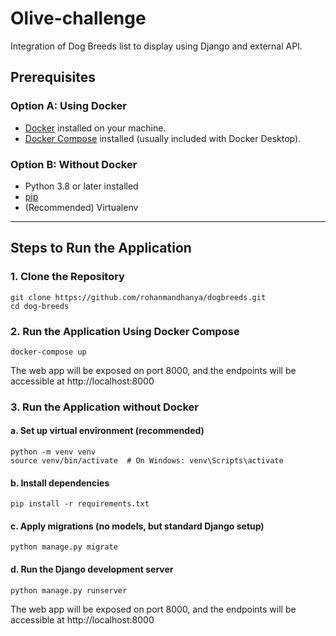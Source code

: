 # Olive-challenge

Integration of Dog Breeds list to display using Django and external API.

## Prerequisites

### Option A: Using Docker
- [Docker](https://docs.docker.com/get-docker/) installed on your machine.
- [Docker Compose](https://docs.docker.com/compose/install/) installed (usually included with Docker Desktop).

### Option B: Without Docker
- Python 3.8 or later installed
- [pip](https://pip.pypa.io/en/stable/installation/)
- (Recommended) Virtualenv

---

## Steps to Run the Application

### 1. Clone the Repository

```
git clone https://github.com/rohanmandhanya/dogbreeds.git
cd dog-breeds
```

### 2. Run the Application Using Docker Compose
```
docker-compose up
```
The web app will be exposed on port 8000, and the endpoints will be accessible at http://localhost:8000

### 3. Run the Application without Docker
#### a. Set up virtual environment (recommended)
```
python -m venv venv
source venv/bin/activate  # On Windows: venv\Scripts\activate
```

#### b. Install dependencies
```
pip install -r requirements.txt
```

#### c. Apply migrations (no models, but standard Django setup)
```
python manage.py migrate
```

#### d. Run the Django development server
```
python manage.py runserver
```

The web app will be exposed on port 8000, and the endpoints will be accessible at http://localhost:8000
